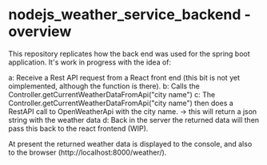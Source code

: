 # nodejs_weather_service_backend - overview

This repository replicates how the back end was used for the spring boot application. It's work in progress with the idea of:

a: Receive a Rest API request from a React front end (this bit is not yet oimplemented, although the function is there).
b: Calls the Controller.getCurrentWeatherDataFromApi("city name")
c: The Controller.getCurrentWeatherDataFromApi("city name") then does a RestAPI call to OpenWeatherApi with the city name.
    -> this will return a json string with the weather data
d: Back in the server the returned data will then pass this back to the react frontend (WIP).

At present the returned weather data is displayed to the console, and also to the browser (http://localhost:8000/weather/).
